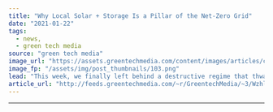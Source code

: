 ```yaml
---
title: "Why Local Solar + Storage Is a Pillar of the Net-Zero Grid"
date: "2021-01-22"
tags: 
  - news,
  - green tech media
source: "green tech media"
image_url: "https://assets.greentechmedia.com/content/images/articles/commercial-rooftop-solarXL.jpg"
image_fp: "/assets/img/post_thumbnails/103.png"
lead: "This week, we finally left behind a destructive regime that thwarted environmental policy at every turn. We exchanged it for a government putting climate experts and clean-energy doers in its highest ranks in a way that no prior administration has ev ..."
article_url: "http://feeds.greentechmedia.com/~r/GreentechMedia/~3/Wzhlz6Qbc34/why-local-solar-storage-is-a-pillar-of-the-net-zero-grid"
---
```


---
